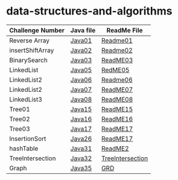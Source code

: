 # data-structures-and-algorithms

| Challenge Number | Java file                                                                           | ReadMe File                                           |
|------------------|-------------------------------------------------------------------------------------|-------------------------------------------------------|
| Reverse Array    | [Java01](./challenge01/Class01.java)                                                | [Readme01](./challenge01/ReadMe01.md)                 |
| insertShiftArray | [Java02](./challenge02/Class02.java)                                                | [Readme02](./challenge02/ReadMe02.md)                 |
| BinarySearch     | [Java03](./challenge03/class03.java)                                                | [ReadME03](./challenge03/ReadMe03.md)                 |
 | LinkedList       | [Java05](./src/main/java/linklist/Linkylist.java)                                   | [RedME05](linkList/linkedList.md)                     |
 | LinkedList2      | [Java06](./src/main/java/linklist/Linkylist.java)                                   | [Readme06](linkList/LinkedListClass6.md)              |
 | LinkedList2      | [Java07](./src/main/java/linklist/Linkylist.java)                                   | [ReadME07](linkList/LinkedListClass7.md)              | 
| LinkedList3      | [Java08](./src/main/java/linklist/Linkylist.java)                                   | [ReadME08](linkList/LinkedlistChallenge08.md)         |
| Tree01           | [Java15](./src/main/java/linklist/Linkylist.java)                                   | [ReadME15](tree/ReadMeTree.md)                        |
| Tree02           | [Java16](tree/app/src/main/java/tree/BinarySearchTree.java)                         | [ReadME16](tree/ReadMeMaxTree.md)                     |
| Tree03           | [Java17](tree/app/src/main/java/tree/BinarySearchTree.java)                         | [ReadME17](tree/ReadMeBreadth.md)                     |
| InsertionSort    | [Java26](InsertionSort/app/src/main/java/insertionsort/Insertion.java)              | [ReadME17](InsertionSort/InsertionReadMe.md)          | 
| hashTable        | [Java31](hashtable/app/src/main/java/hashtable/Hashtable.java)                      | [ReadME2](hashtable/Readme2.md)                       |
| TreeIntersection | [Java32](TreeIntersection/app/src/main/java/treeintersection/TreeIntersection.java) | [TreeIntersection](TreeIntersection/TreeInsertion.md) |  
|Graph            |  [Java35](Graph/app/src/main/java/graph/Graph.java)                                  | [GRD](Graph/ReadMe.md)                                |
